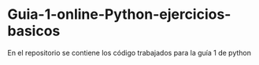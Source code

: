 # Guia-1-online-Python-ejercicios-basicos
En el repositorio se contiene los código trabajados para la guía 1 de python
